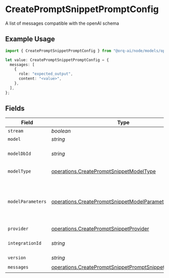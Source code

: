 # CreatePromptSnippetPromptConfig

A list of messages compatible with the openAI schema

## Example Usage

```typescript
import { CreatePromptSnippetPromptConfig } from "@orq-ai/node/models/operations";

let value: CreatePromptSnippetPromptConfig = {
  messages: [
    {
      role: "expected_output",
      content: "<value>",
    },
  ],
};
```

## Fields

| Field                                                                                                                          | Type                                                                                                                           | Required                                                                                                                       | Description                                                                                                                    |
| ------------------------------------------------------------------------------------------------------------------------------ | ------------------------------------------------------------------------------------------------------------------------------ | ------------------------------------------------------------------------------------------------------------------------------ | ------------------------------------------------------------------------------------------------------------------------------ |
| `stream`                                                                                                                       | *boolean*                                                                                                                      | :heavy_minus_sign:                                                                                                             | N/A                                                                                                                            |
| `model`                                                                                                                        | *string*                                                                                                                       | :heavy_minus_sign:                                                                                                             | N/A                                                                                                                            |
| `modelDbId`                                                                                                                    | *string*                                                                                                                       | :heavy_minus_sign:                                                                                                             | The id of the resource                                                                                                         |
| `modelType`                                                                                                                    | [operations.CreatePromptSnippetModelType](../../models/operations/createpromptsnippetmodeltype.md)                             | :heavy_minus_sign:                                                                                                             | The type of the model                                                                                                          |
| `modelParameters`                                                                                                              | [operations.CreatePromptSnippetModelParameters](../../models/operations/createpromptsnippetmodelparameters.md)                 | :heavy_minus_sign:                                                                                                             | Model Parameters: Not all parameters apply to every model                                                                      |
| `provider`                                                                                                                     | [operations.CreatePromptSnippetProvider](../../models/operations/createpromptsnippetprovider.md)                               | :heavy_minus_sign:                                                                                                             | N/A                                                                                                                            |
| `integrationId`                                                                                                                | *string*                                                                                                                       | :heavy_minus_sign:                                                                                                             | The id of the resource                                                                                                         |
| `version`                                                                                                                      | *string*                                                                                                                       | :heavy_minus_sign:                                                                                                             | N/A                                                                                                                            |
| `messages`                                                                                                                     | [operations.CreatePromptSnippetPromptSnippetsMessages](../../models/operations/createpromptsnippetpromptsnippetsmessages.md)[] | :heavy_check_mark:                                                                                                             | N/A                                                                                                                            |